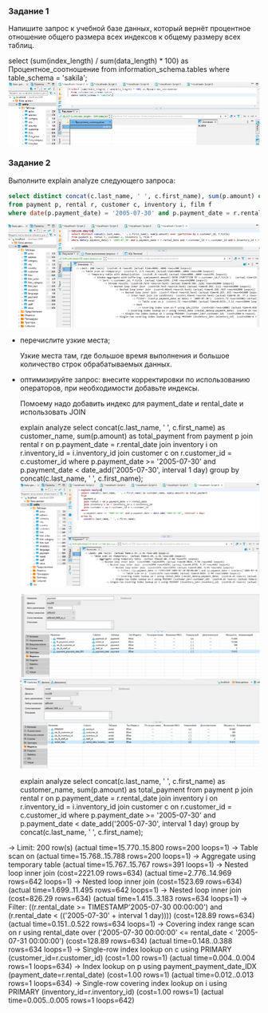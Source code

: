 ### Задание 1

Напишите запрос к учебной базе данных, который вернёт процентное отношение общего размера всех индексов к общему размеру всех таблиц.

select (sum(index_length) / sum(data_length) * 100) as Процентное_соотношение
from information_schema.tables
where table_schema = 'sakila';
![image](https://github.com/GerasimoivSV/git_2/blob/GerasimoivSV-patch-1/1ind.png)


### Задание 2

Выполните explain analyze следующего запроса:
```sql
select distinct concat(c.last_name, ' ', c.first_name), sum(p.amount) over (partition by c.customer_id, f.title)
from payment p, rental r, customer c, inventory i, film f
where date(p.payment_date) = '2005-07-30' and p.payment_date = r.rental_date and r.customer_id = c.customer_id and i.inventory_id = r.inventory_id
```
![image](https://github.com/GerasimoivSV/git_2/blob/GerasimoivSV-patch-1/2ind.png)

- перечислите узкие места;
  
  Узкие места там, где большое время выполнения и большое количество строк обрабатываемых данных.
  
- оптимизируйте запрос: внесите корректировки по использованию операторов, при необходимости добавьте индексы.
  
  Помоему надо добавить индекс для payment_date и rental_date и использовать JOIN
  
  explain analyze
select concat(c.last_name, ' ', c.first_name) as customer_name, sum(p.amount) as total_payment
from
  payment p
  join rental r on p.payment_date = r.rental_date
  join inventory i on r.inventory_id = i.inventory_id
  join customer c on r.customer_id = c.customer_id
where
  p.payment_date >= '2005-07-30' and p.payment_date < date_add('2005-07-30', interval 1 day)
group by
  concat(c.last_name, ' ', c.first_name);
  ![image](https://github.com/GerasimoivSV/git_2/blob/GerasimoivSV-patch-1/3ind.png)

  ![image](https://github.com/GerasimoivSV/git_2/blob/GerasimoivSV-patch-1/photo_1.jpg)
  ![image](https://github.com/GerasimoivSV/git_2/blob/GerasimoivSV-patch-1/photo_2.jpg)


  explain analyze 
select concat(c.last_name, ' ', c.first_name) as customer_name, sum(p.amount) as total_payment 
from payment p 
join rental r on p.payment_date = r.rental_date 
join inventory i on r.inventory_id = i.inventory_id 
join customer c on r.customer_id = c.customer_id 
where p.payment_date >= '2005-07-30' and p.payment_date < date_add('2005-07-30', interval 1 day) 
group by concat(c.last_name, ' ', c.first_name);


-> Limit: 200 row(s)  (actual time=15.770..15.800 rows=200 loops=1)
    -> Table scan on <temporary>  (actual time=15.768..15.788 rows=200 loops=1)
        -> Aggregate using temporary table  (actual time=15.767..15.767 rows=391 loops=1)
            -> Nested loop inner join  (cost=2221.09 rows=634) (actual time=2.776..14.969 rows=642 loops=1)
                -> Nested loop inner join  (cost=1523.69 rows=634) (actual time=1.699..11.495 rows=642 loops=1)
                    -> Nested loop inner join  (cost=826.29 rows=634) (actual time=1.415..3.183 rows=634 loops=1)
                        -> Filter: ((r.rental_date >= TIMESTAMP'2005-07-30 00:00:00') and (r.rental_date < <cache>(('2005-07-30' + interval 1 day))))  (cost=128.89 rows=634) (actual time=0.151..0.522 rows=634 loops=1)
                            -> Covering index range scan on r using rental_date over ('2005-07-30 00:00:00' <= rental_date < '2005-07-31 00:00:00')  (cost=128.89 rows=634) (actual time=0.148..0.388 rows=634 loops=1)
                        -> Single-row index lookup on c using PRIMARY (customer_id=r.customer_id)  (cost=1.00 rows=1) (actual time=0.004..0.004 rows=1 loops=634)
                    -> Index lookup on p using payment_payment_date_IDX (payment_date=r.rental_date)  (cost=1.00 rows=1) (actual time=0.012..0.013 rows=1 loops=634)
                -> Single-row covering index lookup on i using PRIMARY (inventory_id=r.inventory_id)  (cost=1.00 rows=1) (actual time=0.005..0.005 rows=1 loops=642)
